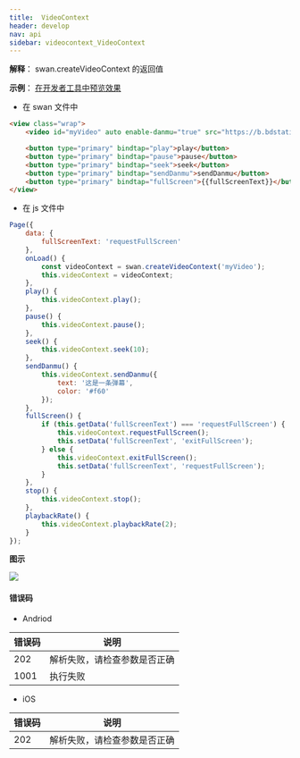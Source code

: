 ```yaml
---
title:  VideoContext
header: develop
nav: api
sidebar: videocontext_VideoContext
---
```



 

**解释**： swan.createVideoContext 的返回值



**示例**：
<a href="swanide://fragment/9c93370ee6d59177ca696966033540261570533594995" title="在开发者工具中预览效果" target="_self">在开发者工具中预览效果</a>

* 在 swan 文件中

```html
<view class="wrap">
    <video id="myVideo" auto enable-danmu="true" src="https://b.bdstatic.com/swan-temp/940fe716b0eaad38f47b209d61657490.mp4"></video>

    <button type="primary" bindtap="play">play</button>
    <button type="primary" bindtap="pause">pause</button>
    <button type="primary" bindtap="seek">seek</button>
    <button type="primary" bindtap="sendDanmu">sendDanmu</button>
    <button type="primary" bindtap="fullScreen">{{fullScreenText}}</button>
</view>
```

* 在 js 文件中

```js
Page({
    data: {
        fullScreenText: 'requestFullScreen'
    },
    onLoad() {
        const videoContext = swan.createVideoContext('myVideo');
        this.videoContext = videoContext;
    },
    play() {
        this.videoContext.play();
    },
    pause() {
        this.videoContext.pause();
    },
    seek() {
        this.videoContext.seek(10);
    },
    sendDanmu() {
        this.videoContext.sendDanmu({
            text: '这是一条弹幕',
            color: '#f60'
        });
    },
    fullScreen() {
        if (this.getData('fullScreenText') === 'requestFullScreen') {
            this.videoContext.requestFullScreen();
            this.setData('fullScreenText', 'exitFullScreen');
        } else {
            this.videoContext.exitFullScreen();
            this.setData('fullScreenText', 'requestFullScreen');
        }
    },
    stop() {
        this.videoContext.stop();
    },
    playbackRate() {
        this.videoContext.playbackRate(2);
    }
});
```


**图示**

<div class="m-doc-custom-examples">
    <div class="m-doc-custom-examples-correct">
        <img src="../../../img/api/media/createVideoContext.png">
    </div>
    <div class="m-doc-custom-examples-correct">
        <img src=" ">
    </div>
    <div class="m-doc-custom-examples-correct">
        <img src=" ">
    </div>     
</div>




#### 错误码

* Andriod

|错误码|说明|
|--|--|
|202|解析失败，请检查参数是否正确       |
|1001|执行失败|

* iOS

|错误码|说明|
|--|--|
|202|解析失败，请检查参数是否正确       |

